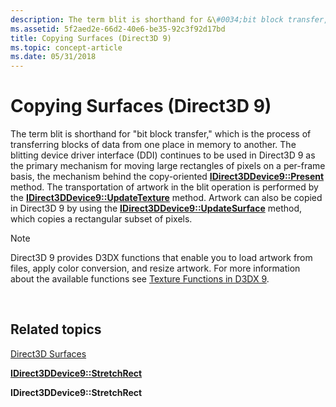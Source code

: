```yaml
---
description: The term blit is shorthand for &\#0034;bit block transfer,&\#0034; which is the process of transferring blocks of data from one place in memory to another.
ms.assetid: 5f2aed2e-66d2-40e6-be35-92c3f92d17bd
title: Copying Surfaces (Direct3D 9)
ms.topic: concept-article
ms.date: 05/31/2018
---
```


# Copying Surfaces (Direct3D 9)

The term blit is shorthand for "bit block transfer," which is the process of transferring blocks of data from one place in memory to another. The blitting device driver interface (DDI) continues to be used in Direct3D 9 as the primary mechanism for moving large rectangles of pixels on a per-frame basis, the mechanism behind the copy-oriented [**IDirect3DDevice9::Present**](/windows/desktop/api) method. The transportation of artwork in the blit operation is performed by the [**IDirect3DDevice9::UpdateTexture**](/windows/desktop/api) method. Artwork can also be copied in Direct3D 9 by using the [**IDirect3DDevice9::UpdateSurface**](/windows/win32/api/d3d9helper/nf-d3d9helper-idirect3ddevice9-updatesurface) method, which copies a rectangular subset of pixels.

> [!Note]  
> Direct3D 9 provides D3DX functions that enable you to load artwork from files, apply color conversion, and resize artwork. For more information about the available functions see [Texture Functions in D3DX 9](dx9-graphics-reference-d3dx-functions-texture.md).

 

## Related topics

<dl> <dt>

[Direct3D Surfaces](direct3d-surfaces.md)
</dt> <dt>

[**IDirect3DDevice9::StretchRect**](/windows/win32/api/d3d9helper/nf-d3d9helper-idirect3ddevice9-stretchrect)
</dt> <dt>

**IDirect3DDevice9::StretchRect**
</dt> </dl>

 

 
